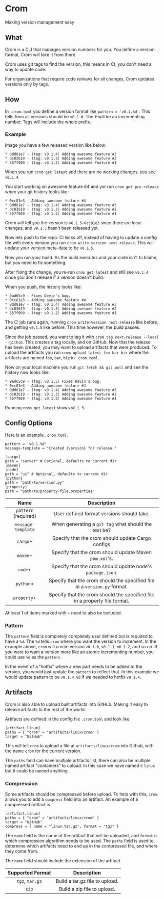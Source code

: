 # Crom
Making version management easy

## What
Crom is a CLI that manages version numbers for you. You define a version format, Crom will take it from there.

Crom uses git tags to find the version, this means in CI, you don't need a way to update code.

For organizations that require code reviews for all changes, Crom updates versions only by tags.

## How
In `.crom.toml` you define a version format like `pattern = 'v0.1.%d'`. This tells from all versions should be `v0.1.#`. The `#` will be an incrementing number. Tags will include the whole prefix.

### Example

Image you have a few released version like below.

```
* 0dd81e7 - (tag: v0.1.4) Adding awesome feature #3
* dc03619 - (tag: v0.1.3) Adding awesome feature #2
* 557f909 - (tag: v0.1.2) Adding awesome feature #1
```

When you run `crom get latest` and there are no working changes, you see `v0.1.4`.

You start working on awesome feature #4 and yor run `crom get pre-release` when your git history looks like:

```
* 0cc81e3 - Adding awesome feature #4
* 0dd81e7 - (tag: v0.1.4) Adding awesome feature #3
* dc03619 - (tag: v0.1.3) Adding awesome feature #2
* 557f909 - (tag: v0.1.2) Adding awesome feature #1
```

Crom will tell you the version is `v0.1.5-0cc81e3` since there are local changes, and `v0.1.5` hasn't been released yet.

Now lets push to the repo. CI kicks off, instead of having to update a config file with every version you run `crom write-version next-release`. This will update your version meta-data to be `v0.1.5`. 

Now you run your build. As the build executes and your code isn't to blame, but you need to fix something.

After fixing the change, you re-run `crom get latest` and still see `v0.1.4` since you don't release if a version doesn't build.

When you push, the history looks like:

```
* 9ad65c9 - Fixes Devin's bug.
* 0cc81e3 - Adding awesome feature #4
* 0dd81e7 - (tag: v0.1.4) Adding awesome feature #3
* dc03619 - (tag: v0.1.3) Adding awesome feature #2
* 557f909 - (tag: v0.1.2) Adding awesome feature #1
```

The CI job runs again, running `crom write-version next-release` like before, and getting `v0.1.5` like before. This time however, the build passes.

Since the job passed, you want to tag it with `crom tag next-release --local --github`. This creates a tag locally, and on GitHub. Now that the release has been created,
you may want to upload artifacts that were produced. To upload the artifacts you run `crom upload latest foo bar biz` where the artifacts are named `foo`, `bar`, `biz` in
`.crom.toml`.

Now on your local machine you run `git fetch && git pull` and see the history now looks like:

```
* 9ad65c9 - (tag: v0.1.5) Fixes Devin's bug.
* 0cc81e3 - Adding awesome feature #4
* 0dd81e7 - (tag: v0.1.4) Adding awesome feature #3
* dc03619 - (tag: v0.1.3) Adding awesome feature #2
* 557f909 - (tag: v0.1.2) Adding awesome feature #1
```

Running `crom get latest` shows `v0.1.5`.

## Config Options
Here is an example `.crom.toml`.

```
pattern = 'v0.1.%d'
message-template = "Created {version} for release."

[cargo]
path = "server" # Optional, defaults to current dir
[maven]
[node]
path = "ui" # Optional, defaults to current dir
[python]
path = "path/to/version.py"
[property]
path = "path/to/property-file.properties"
```


|         Name         |                                Description                                 |
| :------------------: | :------------------------------------------------------------------------: |
| `pattern` (required) |                 User defined format versions should take.                  |
|  `message-template`  |            When generating a `git tag` what should the text be?            |
|       `cargo`+       |             Specify that the crom should update Cargo configs              |
|       `maven`+       |           Specify that the crom should update Maven `pom.xml`'s.           |
|       `node`+        |         Specify that the crom should update node's `package.json`.         |
|      `python`+       | Specify that the crom should the specified file in a `version.py` format.  |
|     `property`+      | Specify that the crom should the specified file in a property file format. |

At least 1 of items marked with `+` need to also be included. 

### Pattern

The `pattern` field is completely completely user defined but is required to have a `%d`. The `%d` tells `crom` where you want the version to increment. In the example above, `crom` will create version `v0.1.0`, `v0.1.1`, `v0.1.2`, and so on. If you were to want a version more like an atomic incrementing number, you could use `%d` as the `pattern`.

In the event of a "hotfix" where a new part needs to be added to the version, you would just update the `pattern` to reflect that. In this example we would update pattern to be `v0.1.4.%d` if we needed to hotfix `v0.1.4`.

## Artifacts
Crom is also able to upload built artifacts into GitHub. Making it easy to release artifacts to the rest of the world.

Artifacts are defined in the config file `.crom.toml` and look like

```
[artifact.linux]
paths = { "crom" = "artifacts/linux/crom" }
target = "GitHub"
```

This will tell `crom` to upload a file at `artifacts/linux/crom` into Github, with the name `crom` for the current version.

The `paths` field can have multiple artifacts list, there can also be multiple named artifact "containers" to upload. In this case we have named it `linux` but it could be named anything.

### Compression
Some artifacts should be compressed before upload. To help with this, `crom` allows you to add a `compress` field into an artifact. An example of a compressed artifact is

```
[artifact.linux]
paths = { "crom" = "artifacts/linux/crom" }
target = "GitHub"
compress = { name = "linux.tar.gz", format = "tgz" }
```

The `name` field is the name of the artifact that will be uploaded, and `format` is which compression algorithm needs to be used. The `paths` field is used to determine which artifacts need to end up in the compressed file, and where they come from.

The `name` field should include the extension of the artifact.

| Supported Format |          Description           |
| :--------------: | :----------------------------: |
| `tgz`, `tar.gz`  | Build a tar.gz file to upload. |
|      `zip`       |  Build a zip file to upload.   |
